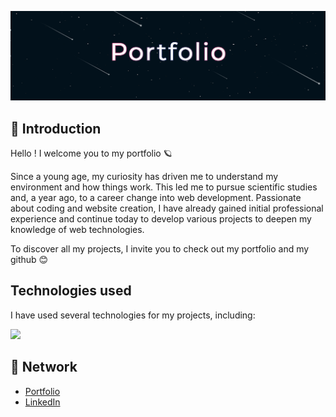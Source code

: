 ![Bannière du portfolio](public/assets//images/portfolio.png)

## 🌠 Introduction

Hello ! I welcome you to my portfolio 🪐

Since a young age, my curiosity has driven me to understand my environment and how things work. This led me to pursue scientific studies and, a year ago, to a career change into web development. Passionate about coding and website creation, I have already gained initial professional experience and continue today to develop various projects to deepen my knowledge of web technologies.

To discover all my projects, I invite you to check out my portfolio and my github 😊

## Technologies used

I have used several technologies for my projects, including:

<img src="https://skillicons.dev/icons?i=git,js,ts,react,tailwind,sass"/>

## 🌠 Network

- [Portfolio]()
- [LinkedIn](https://www.linkedin.com/in/jodieaddis/)
